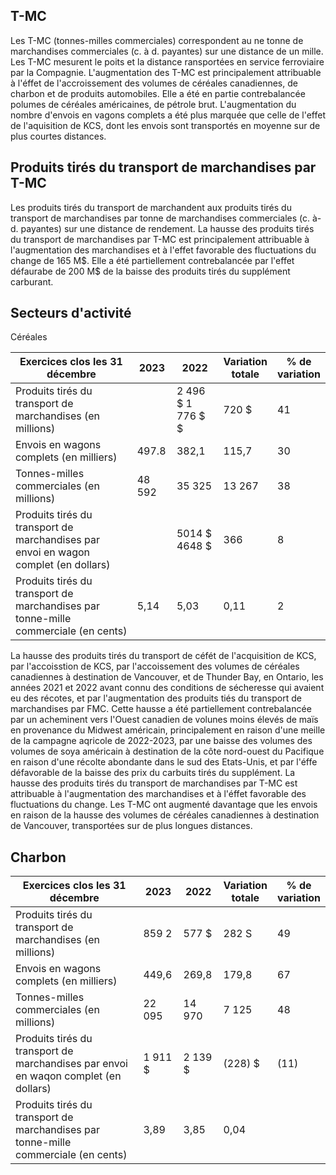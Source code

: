 ## T-MC

Les T-MC (tonnes-milles commerciales) correspondent au ne tonne de marchandises commerciales (c. à d. payantes) sur une distance de un mille. Les T-MC mesurent le poits et la distance ransportées en service ferroviaire par la Compagnie. L'augmentation des T-MC est principalement attribuable à l'éffet de l'accroissement des volumes de céréales canadiennes, de charbon et de produits automobiles. Elle a été en partie contrebalancée polumes de céréales américaines, de pétrole brut. L'augmentation du nombre d'envois en vagons complets a été plus marquée que celle de l'effet de l'aquisition de KCS, dont les envois sont transportés en moyenne sur de plus courtes distances.

## Produits tirés du transport de marchandises par T-MC

Les produits tirés du transport de marchandent aux produits tirés du transport de marchandises par tonne de marchandises commerciales (c. à-d. payantes) sur une distance de rendement. La hausse des produits tirés du transport de marchandises par T-MC est principalement attribuable à l'augmentation des marchandises et à l'effet favorable des fluctuations du change de 165 M\$. Elle a été partiellement contrebalancée par l'effet défaurabe de 200 M\$ de la baisse des produits tirés du supplément carburant.

## Secteurs d'activité

Céréales

| Exercices clos les 31 décembre                                                      | 2023   | 2022                 | Variation<br>totale | % de<br>variation |
|-------------------------------------------------------------------------------------|--------|----------------------|---------------------|-------------------|
| Produits tirés du transport de marchandises (en millions)                           |        | 2 496 \$ 1 776 \$ \$ | 720 \$              | 41                |
| Envois en wagons complets (en milliers)                                             | 497.8  | 382,1                | 115,7               | 30                |
| Tonnes-milles commerciales (en millions)                                            | 48 592 | 35 325               | 13 267              | 38                |
| Produits tirés du transport de marchandises par envoi en wagon complet (en dollars) |        | 5014 \$ 4648 \$      | 366                 | 8                 |
| Produits tirés du transport de marchandises par tonne-mille commerciale (en cents)  | 5,14   | 5,03                 | 0,11                | 2                 |

La hausse des produits tirés du transport de céfét de l'acquisition de KCS, par l'accoisstion de KCS, par l'accoissement des volumes de céréales canadiennes à destination de Vancouver, et de Thunder Bay, en Ontario, les années 2021 et 2022 avant connu des conditions de sécheresse qui avaient eu des récotes, et par l'augmentation des produits tiés du transport de marchandises par FMC. Cette hausse a été partiellement contrebalancée par un acheminent vers l'Ouest canadien de volunes moins élevés de maïs en provenance du Midwest américain, principalement en raison d'une meille de la campagne aqricole de 2022-2023, par une baisse des volumes des volumes de soya américain à destination de la côte nord-ouest du Pacifique en raison d'une récolte abondante dans le sud des Etats-Unis, et par l'éffe défavorable de la baisse des prix du carbuits tirés du supplément. La hausse des produits tirés du transport de marchandises par T-MC est attribuable à l'augmentation des marchandises et à l'éffet favorable des fluctuations du change. Les T-MC ont augmenté davantage que les envois en raison de la hausse des volumes de céréales canadiennes à destination de Vancouver, transportées sur de plus longues distances.

## Charbon

| Exercices clos les 31 décembre                                                      | 2023     | 2022     | Variation<br>totale | % de<br>variation |
|-------------------------------------------------------------------------------------|----------|----------|---------------------|-------------------|
| Produits tirés du transport de marchandises (en millions)                           | 859 2    | 577 \$   | 282 S               | 49                |
| Envois en wagons complets (en milliers)                                             | 449,6    | 269,8    | 179,8               | 67                |
| Tonnes-milles commerciales (en millions)                                            | 22 095   | 14 970   | 7 125               | 48                |
| Produits tirés du transport de marchandises par envoi en waqon complet (en dollars) | 1 911 \$ | 2 139 \$ | (228)  \$           | (11)              |
| Produits tirés du transport de marchandises par tonne-mille commerciale (en cents)  | 3,89     | 3,85     | 0,04                |                   |